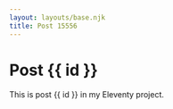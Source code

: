 ```yaml
---
layout: layouts/base.njk
title: Post 15556
---
```


# Post {{ id }}

This is post {{ id }} in my Eleventy project.
